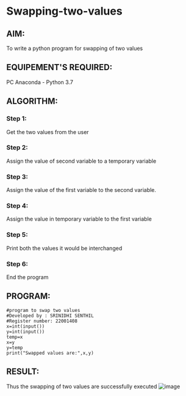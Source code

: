 # Swapping-two-values
## AIM:
To write a python program for swapping of two values
##
## EQUIPEMENT'S REQUIRED: 
PC
Anaconda - Python 3.7
## ALGORITHM: 
### Step 1:
Get the two values from the user
### Step 2: 
Assign the value of second variable to a temporary variable 
### Step 3: 
Assign the value of the first variable to the second variable.
### Step 4:  
Assign the value in temporary variable to the first variable
### Step 5: 
Print both the values it would be interchanged
### Step 6: 
End the program
## PROGRAM:
```
#program to swap two values 
#Developed by : SRINIDHI SENTHIL
#Register number: 22001408
x=int(input())
y=int(input())
temp=x
x=y
y=temp
print("Swapped values are:",x,y)
```
## RESULT:
Thus the swapping of two values are successfully executed
![image](https://user-images.githubusercontent.com/121373170/211160671-68a4acbc-48e4-4a87-8965-73754b82e942.png)



